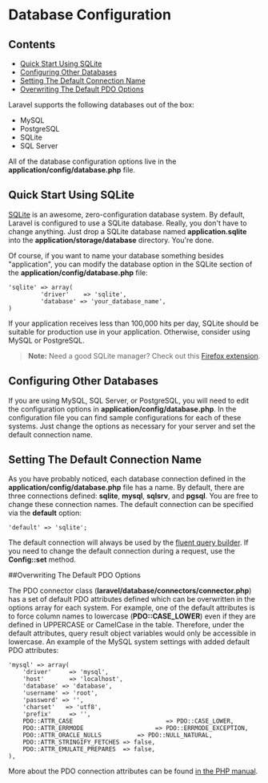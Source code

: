 # Database Configuration

## Contents

- [Quick Start Using SQLite](#quick)
- [Configuring Other Databases](#server)
- [Setting The Default Connection Name](#default)
- [Overwriting The Default PDO Options](#options)

Laravel supports the following databases out of the box:

- MySQL
- PostgreSQL
- SQLite
- SQL Server

All of the database configuration options live in the **application/config/database.php** file.

<a name="quick"></a>
## Quick Start Using SQLite

[SQLite](http://sqlite.org) is an awesome, zero-configuration database system. By default, Laravel is configured to use a SQLite database. Really, you don't have to change anything. Just drop a SQLite database named **application.sqlite** into the **application/storage/database** directory. You're done.

Of course, if you want to name your database something besides "application", you can modify the database option in the SQLite section of the **application/config/database.php** file:

	'sqlite' => array(
			 'driver'	 => 'sqlite',
			 'database' => 'your_database_name',
	)

If your application receives less than 100,000 hits per day, SQLite should be suitable for production use in your application. Otherwise, consider using MySQL or PostgreSQL.

> **Note:** Need a good SQLite manager? Check out this [Firefox extension](https://addons.mozilla.org/en-US/firefox/addon/sqlite-manager/).

<a name="server"></a>
## Configuring Other Databases

If you are using MySQL, SQL Server, or PostgreSQL, you will need to edit the configuration options in **application/config/database.php**. In the configuration file you can find sample configurations for each of these systems. Just change the options as necessary for your server and set the default connection name.

<a name="default"></a>
## Setting The Default Connection Name

As you have probably noticed, each database connection defined in the **application/config/database.php** file has a name. By default, there are three connections defined: **sqlite**, **mysql**, **sqlsrv**, and **pgsql**. You are free to change these connection names. The default connection can be specified via the **default** option:

	'default' => 'sqlite';

The default connection will always be used by the [fluent query builder](/docs/database/fluent). If you need to change the default connection during a request, use the **Config::set** method.

<a href="options"></a>
##Overwriting The Default PDO Options

The PDO connector class (**laravel/database/connectors/connector.php**) has a set of default PDO attributes defined which can be overwritten in the options array for each system. For example, one of the default attributes is to force column names to lowercase (**PDO::CASE_LOWER**) even if they are defined in UPPERCASE or CamelCase in the table. Therefore, under the default attributes, query result object variables would only be accessible in lowercase.
An example of the MySQL system settings with added default PDO attributes:

	'mysql' => array(
		'driver'	 => 'mysql',
		'host'		 => 'localhost',
		'database' => 'database',
		'username' => 'root',
		'password' => '',
		'charset'	=> 'utf8',
		'prefix'	 => '',
		PDO::ATTR_CASE							=> PDO::CASE_LOWER,
		PDO::ATTR_ERRMODE					 => PDO::ERRMODE_EXCEPTION,
		PDO::ATTR_ORACLE_NULLS			=> PDO::NULL_NATURAL,
		PDO::ATTR_STRINGIFY_FETCHES => false,
		PDO::ATTR_EMULATE_PREPARES	=> false,
	),

More about the PDO connection attributes can be found [in the PHP manual](http://php.net/manual/en/pdo.setattribute.php).